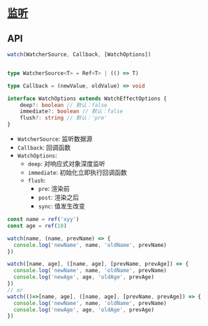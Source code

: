 # [`监听`]()

## API

```ts
watch(WatcherSource, Callback, [WatchOptions])


type WatcherSource<T> = Ref<T> | (() => T) 

type Callback = (newValue, oldValue) => void

interface WatchOptions extends WatchEffectOptions {
    deep?: boolean // 默认：false 
    immediate?: boolean // 默认：false 
    flush?: string // 默认：'pre'
}
```

* `WatcherSource`: 监听数据源
* `Callback`: 回调函数
* `WatchOptions`:
  * `deep`: 对响应式对象深度监听
  * `immediate`: 初始化立即执行回调函数
  * `flush`:
    * `pre`: 渲染前
    * `post`: 渲染之后
    * `sync`: 值发生改变

```js
const name = ref('xyy')
const age = ref(18)

watch(name, (name, prevName) => {
  console.log('newName', name, 'oldName', prevName)
})

watch([name, age], ([name, age], [prevName, prevAge]) => {
  console.log('newName', name, 'oldName', prevName)
  console.log('newAge', age, 'oldAge', prevAge)
})
// or
watch(()=>[name, age], ([name, age], [prevName, prevAge]) => {
  console.log('newName', name, 'oldName', prevName)
  console.log('newAge', age, 'oldAge', prevAge)
})
```
